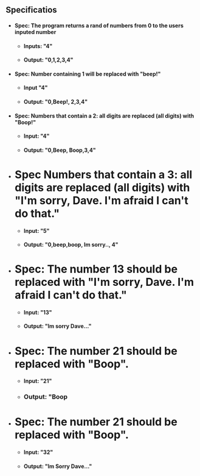 ## Specificatios

* #### Spec: The program returns a rand of numbers from 0 to the users inputed number
    * #### Inputs:  "4"
    * #### Output: "0,1,2,3,4"

* #### Spec: Number containing 1 will be replaced with "beep!"
    * #### Input "4"
    * #### Output: "0,Beep!, 2,3,4"
* #### Spec: Numbers that contain a 2: all digits are replaced (all digits) with "Boop!"
    * #### Input: "4"
    * #### Output: "0,Beep, Boop,3,4"
* # Spec Numbers that contain a 3: all digits are replaced (all digits) with "I'm sorry, Dave. I'm afraid I can't do that."
    * #### Input: "5"
    * #### Output: "0,beep,boop, Im sorry.., 4"
* # Spec: The number 13 should be replaced with "I'm sorry, Dave. I'm afraid I can't do that."
    * #### Input: "13"
    * #### Output: "Im sorry Dave..."
* # Spec: The number 21 should be replaced with "Boop".
    * #### Input: "21"
    * ### Output: "Boop
* # Spec: The number 21 should be replaced with "Boop".
    * #### Input: "32"
    * #### Output: "Im Sorry Dave..."
